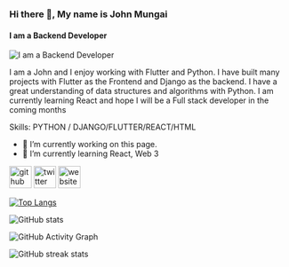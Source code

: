 ### Hi there 👋, My name is John Mungai
#### I am a Backend Developer
![I am a Backend Developer](https://arturssmirnovs.github.io/github-profile-readme-generator/images/banner.png)

I am a John and I enjoy working with Flutter and Python. I have built many projects with Flutter as the Frontend and Django as the backend. I have a great understanding of data structures and algorithms with Python. I am currently learning React and hope I will be a Full stack developer in the coming months

Skills: PYTHON / DJANGO/FLUTTER/REACT/HTML

- 🔭 I’m currently working on this page. 
- 🌱 I’m currently learning React, Web 3 


[<img src='https://cdn.jsdelivr.net/npm/simple-icons@3.0.1/icons/github.svg' alt='github' height='40'>](https://github.com/JohnM-Kahura)  [<img src='https://cdn.jsdelivr.net/npm/simple-icons@3.0.1/icons/twitter.svg' alt='twitter' height='40'>](https://twitter.com/https://twitter.com/JMKahura)  [<img src='https://cdn.jsdelivr.net/npm/simple-icons@3.0.1/icons/icloud.svg' alt='website' height='40'>](http://johnmungai.netlify.app/)  

[![Top Langs](https://github-readme-stats.vercel.app/api/top-langs/?username=JohnM-Kahura)](https://github.com/anuraghazra/github-readme-stats)

![GitHub stats](https://github-readme-stats.vercel.app/api?username=JohnM-Kahura&show_icons=true)  

![GitHub Activity Graph](https://activity-graph.herokuapp.com/graph?username=JohnM-Kahura)  

![GitHub streak stats](https://github-readme-streak-stats.herokuapp.com/?user=JohnM-Kahura)  

